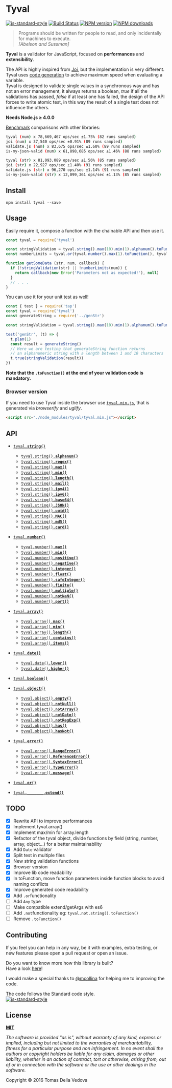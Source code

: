 # Tyval
[![js-standard-style](https://img.shields.io/badge/code%20style-standard-brightgreen.svg?style=flat)](http://standardjs.com/) [![Build Status](https://travis-ci.org/delvedor/Tyval.svg?branch=master)](https://travis-ci.org/delvedor/Tyval) [![NPM version](https://img.shields.io/npm/v/tyval.svg?style=flat)](https://www.npmjs.com/package/tyval) [![NPM downloads](https://img.shields.io/npm/dm/tyval.svg)](https://www.npmjs.com/package/tyval)

> Programs should be written for people to read, and only incidentally for machines to execute.  
> *[Abelson and Sussman]*

**Tyval** is a validator for JavaScript, focused on **performances** and **extensibility**.  

The API is highly inspired from [Joi](https://github.com/hapijs/joi), but the implementation is very different. Tyval uses [code generation](https://github.com/delvedor/Tyval/blob/master/docs/vademecum.md) to achieve maximum speed when evaluating a variable.  
Tyval is designed to validate single values in a synchronous way and has not an error management, it always returns a boolean, *true* if all the validations has passed, *false* if at least one has failed, the design of the API forces to write atomic test, in this way the result of a single test does not influence the others.


**Needs Node.js ≥ 4.0.0**

[Benchmark](https://github.com/delvedor/Tyval/blob/master/bench/bench-other-libs.js) comparisons with other libraries:
```bash
tyval (num) x 78,669,467 ops/sec ±1.75% (82 runs sampled)
joi (num) x 37,540 ops/sec ±0.91% (89 runs sampled)
validate.js (num) x 83,675 ops/sec ±1.60% (89 runs sampled)
is-my-json-valid (num) x 61,898,685 ops/sec ±1.46% (88 runs sampled)

tyval (str) x 81,093,089 ops/sec ±1.56% (85 runs sampled)
joi (str) x 22,927 ops/sec ±1.40% (91 runs sampled)
validate.js (str) x 96,270 ops/sec ±1.14% (91 runs sampled)
is-my-json-valid (str) x 12,099,361 ops/sec ±1.13% (85 runs sampled)
```

## Install
```
npm install tyval --save
```

## Usage
Easily require it, compose a function with the chainable API and then use it.
```javascript
const tyval = require('tyval')

const stringValidation = tyval.string().max(10).min(1).alphanum().toFunction()
const numberLimits = tyval.or(tyval.number().max(1).toFunction(), tyval.number().min(10).toFunction())

function getSomeData (str, num, callback) {
  if (!stringValidation(str) || !numberLimits(num)) {
    return callback(new Error('Parameters not as expected!'), null)
  }
  // . . .
}
```
You can use it for your unit test as well!
```javascript
const { test } = require('tap')
const tyval = require('tyval')
const generateString = require('../genStr')

const stringValidation = tyval.string().max(10).min(1).alphanum().toFunction()

test('genStr', (t) => {
  t.plan(1)
  const result = generateString()
  // Here we are testing that generateString function returns
  // an alphanumeric string with a length between 1 and 10 characters
  t.true(stringValidation(result))
})
```

**Note that the `.toFunction()` at the end of your validation code is mandatory.**

### Browser version
If you need to use Tyval inside the browser use [`tyval.min.js`](https://github.com/delvedor/Tyval/blob/master/tyval.min.js), that is generated via *browserify* and *uglify*.
```html
<script src="./node_modules/tyval/tyval.min.js"></script>
```

<a name="api"></a>
## API
- <a href="https://github.com/delvedor/Tyval/blob/master/docs/API.md#string"><code>tyval.<b>string()</b></code></a>
  * <a href="https://github.com/delvedor/Tyval/blob/master/docs/API.md#alphanum"><code>tyval.string().<b>alphanum()</b></code></a>
  * <a href="https://github.com/delvedor/Tyval/blob/master/docs/API.md#regex"><code>tyval.string().<b>regex()</b></code></a>
  * <a href="https://github.com/delvedor/Tyval/blob/master/docs/API.md#maxStr"><code>tyval.string().<b>max()</b></code></a>
  * <a href="https://github.com/delvedor/Tyval/blob/master/docs/API.md#minStr"><code>tyval.string().<b>min()</b></code></a>
  * <a href="https://github.com/delvedor/Tyval/blob/master/docs/API.md#lengthStr"><code>tyval.string().<b>length()</b></code></a>
  * <a href="https://github.com/delvedor/Tyval/blob/master/docs/API.md#mailStr"><code>tyval.string().<b>mail()</b></code></a>
  * <a href="https://github.com/delvedor/Tyval/blob/master/docs/API.md#ipv4Str"><code>tyval.string().<b>ipv4()</b></code></a>
  * <a href="https://github.com/delvedor/Tyval/blob/master/docs/API.md#ipv6Str"><code>tyval.string().<b>ipv6()</b></code></a>
  * <a href="https://github.com/delvedor/Tyval/blob/master/docs/API.md#base64"><code>tyval.string().<b>base64()</b></code></a>
  * <a href="https://github.com/delvedor/Tyval/blob/master/docs/API.md#json"><code>tyval.string().<b>JSON()</b></code></a>
  * <a href="https://github.com/delvedor/Tyval/blob/master/docs/API.md#uuid"><code>tyval.string().<b>uuid()</b></code></a>
  * <a href="https://github.com/delvedor/Tyval/blob/master/docs/API.md#mac"><code>tyval.string().<b>MAC()</b></code></a>
  * <a href="https://github.com/delvedor/Tyval/blob/master/docs/API.md#md5"><code>tyval.string().<b>md5()</b></code></a>
  * <a href="https://github.com/delvedor/Tyval/blob/master/docs/API.md#card"><code>tyval.string().<b>card()</b></code></a>


- <a href="https://github.com/delvedor/Tyval/blob/master/docs/API.md#number"><code>tyval.<b>number()</b></code></a>
  * <a href="https://github.com/delvedor/Tyval/blob/master/docs/API.md#maxNum"><code>tyval.number().<b>max()</b></code></a>
  * <a href="https://github.com/delvedor/Tyval/blob/master/docs/API.md#minNum"><code>tyval.number().<b>min()</b></code></a>
  * <a href="https://github.com/delvedor/Tyval/blob/master/docs/API.md#positive"><code>tyval.number().<b>positive()</b></code></a>
  * <a href="https://github.com/delvedor/Tyval/blob/master/docs/API.md#negative"><code>tyval.number().<b>negative()</b></code></a>
  * <a href="https://github.com/delvedor/Tyval/blob/master/docs/API.md#integer"><code>tyval.number().<b>integer()</b></code></a>
  * <a href="https://github.com/delvedor/Tyval/blob/master/docs/API.md#float"><code>tyval.number().<b>float()</b></code></a>
  * <a href="https://github.com/delvedor/Tyval/blob/master/docs/API.md#safeInteger"><code>tyval.number().<b>safeInteger()</b></code></a>
  * <a href="https://github.com/delvedor/Tyval/blob/master/docs/API.md#finite"><code>tyval.number().<b>finite()</b></code></a>
  * <a href="https://github.com/delvedor/Tyval/blob/master/docs/API.md#multiple"><code>tyval.number().<b>multiple()</b></code></a>
  * <a href="https://github.com/delvedor/Tyval/blob/master/docs/API.md#notnan"><code>tyval.number().<b>notNaN()</b></code></a>
  * <a href="https://github.com/delvedor/Tyval/blob/master/docs/API.md#portNumber"><code>tyval.number().<b>port()</b></code></a>

- <a href="https://github.com/delvedor/Tyval/blob/master/docs/API.md#array"><code>tyval.<b>array()</b></code></a>
  * <a href="https://github.com/delvedor/Tyval/blob/master/docs/API.md#maxArray"><code>tyval.array().<b>max()</b></code></a>
  * <a href="https://github.com/delvedor/Tyval/blob/master/docs/API.md#minArray"><code>tyval.array().<b>min()</b></code></a>
  * <a href="https://github.com/delvedor/Tyval/blob/master/docs/API.md#lengthArray"><code>tyval.array().<b>length()</b></code></a>
  * <a href="https://github.com/delvedor/Tyval/blob/master/docs/API.md#containsArray"><code>tyval.array().<b>contains()</b></code></a>
  * <a href="https://github.com/delvedor/Tyval/blob/master/docs/API.md#itemsArray"><code>tyval.array().<b>items()</b></code></a>

- <a href="https://github.com/delvedor/Tyval/blob/master/docs/API.md#date"><code>tyval.<b>date()</b></code></a>
  * <a href="https://github.com/delvedor/Tyval/blob/master/docs/API.md#dateLower"><code>tyval.date().<b>lower()</b></code></a>
  * <a href="https://github.com/delvedor/Tyval/blob/master/docs/API.md#dateHigher"><code>tyval.date().<b>higher()</b></code></a>

- <a href="https://github.com/delvedor/Tyval/blob/master/docs/API.md#boolean"><code>tyval.<b>boolean()</b></code></a>

- <a href="https://github.com/delvedor/Tyval/blob/master/docs/API.md#object"><code>tyval.<b>object()</b></code></a>
  * <a href="https://github.com/delvedor/Tyval/blob/master/docs/API.md#emptyObject"><code>tyval.object().<b>empty()</b></code></a>
  * <a href="https://github.com/delvedor/Tyval/blob/master/docs/API.md#notNullObject"><code>tyval.object().<b>notNull()</b></code></a>
  * <a href="https://github.com/delvedor/Tyval/blob/master/docs/API.md#notArrayObject"><code>tyval.object().<b>notArray()</b></code></a>
  * <a href="https://github.com/delvedor/Tyval/blob/master/docs/API.md#notDateObject"><code>tyval.object().<b>notDate()</b></code></a>
  * <a href="https://github.com/delvedor/Tyval/blob/master/docs/API.md#notRegExpObject"><code>tyval.object().<b>notRegExp()</b></code></a>
  * <a href="https://github.com/delvedor/Tyval/blob/master/docs/API.md#hasObject"><code>tyval.object().<b>has()</b></code></a>
  * <a href="https://github.com/delvedor/Tyval/blob/master/docs/API.md#hasNotObject"><code>tyval.object().<b>hasNot()</b></code></a>

- <a href="https://github.com/delvedor/Tyval/blob/master/docs/API.md#Error"><code>tyval.<b>error()</b></code></a>
  * <a href="https://github.com/delvedor/Tyval/blob/master/docs/API.md#RangeError"><code>tyval.error().<b>RangeError()</b></code></a>
  * <a href="https://github.com/delvedor/Tyval/blob/master/docs/API.md#ReferenceError"><code>tyval.error().<b>ReferenceError()</b></code></a>
  * <a href="https://github.com/delvedor/Tyval/blob/master/docs/API.md#SyntaxError"><code>tyval.error().<b>SyntaxError()</b></code></a>
  * <a href="https://github.com/delvedor/Tyval/blob/master/docs/API.md#TypeError"><code>tyval.error().<b>TypeError()</b></code></a>
  * <a href="https://github.com/delvedor/Tyval/blob/master/docs/API.md#message"><code>tyval.error().<b>message()</b></code></a>

- <a href="https://github.com/delvedor/Tyval/blob/master/docs/API.md#OR"><code>tyval.<b>or()</b></code></a>

- <a href="https://github.com/delvedor/Tyval/blob/master/docs/API.md#extend"><code>tyval._______.<b>extend()</b></code></a>

## TODO
- [x] Rewrite API to improve performances
- [x] Implement tyval.array()
- [x] Implement max/min for array.length
- [x] Refactor of the tyval object, divide functions by field (string, number, array, object...) for a better maintainability
- [x] Add `Date` validator
- [x] Split test in multiple files
- [x] New string validation functions
- [x] Browser version
- [x] Improve lib code readability
- [x] In toFunction, move function parameters inside function blocks to avoid naming conflicts
- [x] Improve generated code readability
- [x] Add `.or`functionality
- [ ] Add `Any` type
- [ ] Make compatible extend/getArgs with es6
- [ ] Add `.not`functionality eg: `tyval.not.string().toFunction()`
- [ ] Remove `.toFunction()`

## Contributing
If you feel you can help in any way, be it with examples, extra testing, or new features please open a pull request or open an issue.

Do you want to know more how this library is built?  
Have a look [here](https://github.com/delvedor/Tyval/blob/master/docs/vademecum.md)!

I would make a special thanks to [@mcollina](https://github.com/mcollina) for helping me to improving the code.  

The code follows the Standard code style.  
[![js-standard-style](https://cdn.rawgit.com/feross/standard/master/badge.svg)](https://github.com/feross/standard)

## License
**[MIT](https://github.com/delvedor/Tyval/blob/master/LICENSE)**

*The software is provided "as is", without warranty of any kind, express or implied, including but not limited to the warranties of merchantability, fitness for a particular purpose and non infringement. In no event shall the authors or copyright holders be liable for any claim, damages or other liability, whether in an action of contract, tort or otherwise, arising from, out of or in connection with the software or the use or other dealings in the software.*

Copyright © 2016 Tomas Della Vedova
